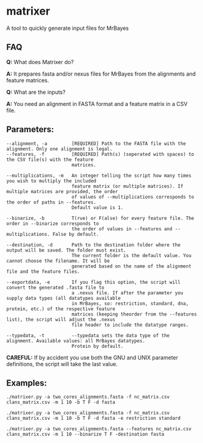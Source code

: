 # matrixer
A tool to quickly generate input files for MrBayes

## FAQ
**Q:** What does Matrixer do?

**A:** It prepares fasta and/or nexus files for MrBayes from the alignments and feature matrices.


**Q:** What are the inputs?

**A:** You need an alignment in FASTA format and a feature matrix in a CSV file.

## Parameters:
```
--alignment, -a         [REQUIRED] Path to the FASTA file with the alignment. Only one alignment is legal.
--features, -f          [REQUIRED] Path(s) (seperated with spaces) to the CSV file(s) with the feature
                        matrices.

--multiplications, -m   An integer telling the script how many times you wish to multiply the included
                        feature matrix (or multiple matrices). If multiple matrices are provided, the order
                        of values of --multiplications corresponds to the order of paths in --features.
                        Default value is 1.

--binarize, -b          T(rue) or F(alse) for every feature file. The order in --binarize corresponds to
                        the order of values in --features and --multiplications. False by default.

--destination, -d       Path to the destination folder where the output will be saved. The folder must exist.
                        The current folder is the default value. You cannot choose the filename. It will be
                        generated based on the name of the alignment file and the feature files.

--exportdata, -e        If you flag this option, the script will convert the generated .fasta file to
                        a .nexus file. If after the parameter you supply data types (all datatypes available
                        in MrBayes, so: restriction, standard, dna, protein, etc.) of the respective feature
                        matrices (keeping theorder from the --features list), the script will adjust the .nexus
                        file header to include the datatype ranges.
                        
--typedata, -t          --typedata sets the data type of the alignment. Available values: all MrBayes datatypes.
                        Protein by default.
```

**CAREFUL:** If by accident you use both the GNU and UNIX parameter definitions, the script will take the last value.

## Examples:

`./matrixer.py -a two_cores_alignments.fasta -f nc_matrix.csv clans_matrix.csv -m 1 10 -b T F -d fasta`

`./matrixer.py -a two_cores_alignments.fasta -f nc_matrix.csv clans_matrix.csv -m 1 10 -b T F -d fasta -e restriction standard`

`./matrixer.py -a two_cores_alignments.fasta --features nc_matrix.csv clans_matrix.csv -m 1 10 --binarize T F -destination fasta`